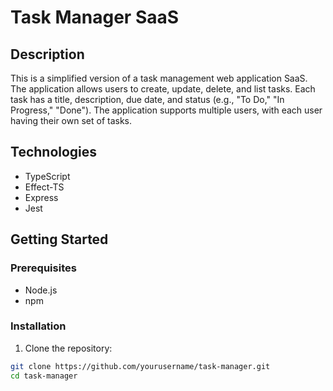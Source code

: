# Task Manager SaaS

## Description

This is a simplified version of a task management web application SaaS. The application allows users to create, update, delete, and list tasks. Each task has a title, description, due date, and status (e.g., "To Do," "In Progress," "Done"). The application supports multiple users, with each user having their own set of tasks.

## Technologies

- TypeScript
- Effect-TS
- Express
- Jest

## Getting Started

### Prerequisites

- Node.js
- npm

### Installation

1. Clone the repository:

```sh
git clone https://github.com/yourusername/task-manager.git
cd task-manager
